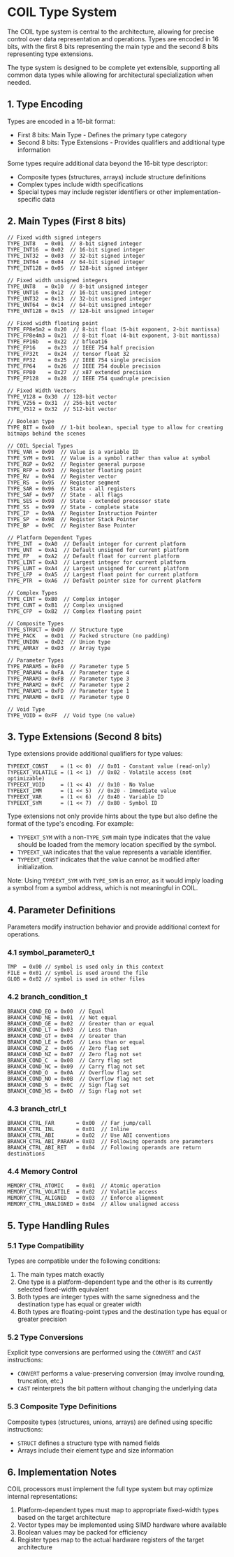 # COIL Type System

The COIL type system is central to the architecture, allowing for precise control over data representation and operations. Types are encoded in 16 bits, with the first 8 bits representing the main type and the second 8 bits representing type extensions.

The type system is designed to be complete yet extensible, supporting all common data types while allowing for architectural specialization when needed.

## 1. Type Encoding

Types are encoded in a 16-bit format:
- First 8 bits: Main Type - Defines the primary type category
- Second 8 bits: Type Extensions - Provides qualifiers and additional type information

Some types require additional data beyond the 16-bit type descriptor:
- Composite types (structures, arrays) include structure definitions
- Complex types include width specifications
- Special types may include register identifiers or other implementation-specific data

## 2. Main Types (First 8 bits)

```
// Fixed width signed integers
TYPE_INT8   = 0x01  // 8-bit signed integer
TYPE_INT16  = 0x02  // 16-bit signed integer
TYPE_INT32  = 0x03  // 32-bit signed integer
TYPE_INT64  = 0x04  // 64-bit signed integer
TYPE_INT128 = 0x05  // 128-bit signed integer

// Fixed width unsigned integers
TYPE_UNT8   = 0x10  // 8-bit unsigned integer
TYPE_UNT16  = 0x12  // 16-bit unsigned integer
TYPE_UNT32  = 0x13  // 32-bit unsigned integer
TYPE_UNT64  = 0x14  // 64-bit unsigned integer
TYPE_UNT128 = 0x15  // 128-bit unsigned integer
  
// Fixed width floating point
TYPE_FP8e5m2 = 0x20  // 8-bit float (5-bit exponent, 2-bit mantissa)
TYPE_FP8e4m3 = 0x21  // 8-bit float (4-bit exponent, 3-bit mantissa)
TYPE_FP16b   = 0x22  // bfloat16
TYPE_FP16    = 0x23  // IEEE 754 half precision
TYPE_FP32t   = 0x24  // tensor float 32
TYPE_FP32    = 0x25  // IEEE 754 single precision
TYPE_FP64    = 0x26  // IEEE 754 double precision
TYPE_FP80    = 0x27  // x87 extended precision
TYPE_FP128   = 0x28  // IEEE 754 quadruple precision

// Fixed Width Vectors
TYPE_V128 = 0x30  // 128-bit vector
TYPE_V256 = 0x31  // 256-bit vector
TYPE_V512 = 0x32  // 512-bit vector

// Boolean type
TYPE_BIT = 0x40  // 1-bit boolean, special type to allow for creating bitmaps behind the scenes 

// COIL Special Types
TYPE_VAR = 0x90  // Value is a variable ID
TYPE_SYM = 0x91  // Value is a symbol rather than value at symbol
TYPE_RGP = 0x92  // Register general purpose
TYPE_RFP = 0x93  // Register floating point
TYPE_RV  = 0x94  // Register vector
TYPE_RS  = 0x95  // Register segment
TYPE_SAR = 0x96  // State - all registers
TYPE_SAF = 0x97  // State - all flags
TYPE_SES = 0x98  // State - extended processor state
TYPE_SS  = 0x99  // State - complete state
TYPE_IP  = 0x9A  // Register Instruction Pointer
TYPE_SP  = 0x9B  // Register Stack Pointer
TYPE_BP  = 0x9C  // Register Base Pointer

// Platform Dependent Types
TYPE_INT  = 0xA0  // Default integer for current platform
TYPE_UNT  = 0xA1  // Default unsigned for current platform
TYPE_FP   = 0xA2  // Default float for current platform
TYPE_LINT = 0xA3  // Largest integer for current platform
TYPE_LUNT = 0xA4  // Largest unsigned for current platform
TYPE_LFP  = 0xA5  // Largest float point for current platform
TYPE_PTR  = 0xA6  // Default pointer size for current platform

// Complex Types
TYPE_CINT = 0xB0  // Complex integer
TYPE_CUNT = 0xB1  // Complex unsigned
TYPE_CFP  = 0xB2  // Complex floating point

// Composite Types
TYPE_STRUCT = 0xD0  // Structure type
TYPE_PACK   = 0xD1  // Packed structure (no padding)
TYPE_UNION  = 0xD2  // Union type
TYPE_ARRAY  = 0xD3  // Array type

// Parameter Types
TYPE_PARAM5 = 0xF0  // Parameter type 5
TYPE_PARAM4 = 0xFA  // Parameter type 4
TYPE_PARAM3 = 0xFB  // Parameter type 3
TYPE_PARAM2 = 0xFC  // Parameter type 2
TYPE_PARAM1 = 0xFD  // Parameter type 1
TYPE_PARAM0 = 0xFE  // Parameter type 0

// Void Type
TYPE_VOID = 0xFF  // Void type (no value)
```

## 3. Type Extensions (Second 8 bits)

Type extensions provide additional qualifiers for type values:

```
TYPEEXT_CONST    = (1 << 0)  // 0x01 - Constant value (read-only)
TYPEEXT_VOLATILE = (1 << 1)  // 0x02 - Volatile access (not optimizable)
TYPEEXT_VOID     = (1 << 4)  // 0x10 - No Value
TYPEEXT_IMM      = (1 << 5)  // 0x20 - Immediate value
TYPEEXT_VAR      = (1 << 6)  // 0x40 - Variable ID
TYPEEXT_SYM      = (1 << 7)  // 0x80 - Symbol ID
```

Type extensions not only provide hints about the type but also define the format of the type's encoding. For example:

- `TYPEEXT_SYM` with a non-`TYPE_SYM` main type indicates that the value should be loaded from the memory location specified by the symbol.
- `TYPEEXT_VAR` indicates that the value represents a variable identifier.
- `TYPEEXT_CONST` indicates that the value cannot be modified after initialization.

Note: Using `TYPEEXT_SYM` with `TYPE_SYM` is an error, as it would imply loading a symbol from a symbol address, which is not meaningful in COIL.

## 4. Parameter Definitions

Parameters modify instruction behavior and provide additional context for operations.

### 4.1 symbol_parameter0_t
```
TMP  = 0x00 // symbol is used only in this context
FILE = 0x01 // symbol is used around the file
GLOB = 0x02 // symbol is used in other files
```

### 4.2 branch_condition_t
```
BRANCH_COND_EQ = 0x00  // Equal
BRANCH_COND_NE = 0x01  // Not equal
BRANCH_COND_GE = 0x02  // Greater than or equal
BRANCH_COND_LT = 0x03  // Less than
BRANCH_COND_GT = 0x04  // Greater than
BRANCH_COND_LE = 0x05  // Less than or equal
BRANCH_COND_Z  = 0x06  // Zero flag set
BRANCH_COND_NZ = 0x07  // Zero flag not set
BRANCH_COND_C  = 0x08  // Carry flag set
BRANCH_COND_NC = 0x09  // Carry flag not set
BRANCH_COND_O  = 0x0A  // Overflow flag set
BRANCH_COND_NO = 0x0B  // Overflow flag not set
BRANCH_COND_S  = 0x0C  // Sign flag set
BRANCH_COND_NS = 0x0D  // Sign flag not set
```

### 4.3 branch_ctrl_t
```
BRANCH_CTRL_FAR       = 0x00  // Far jump/call
BRANCH_CTRL_INL       = 0x01  // Inline
BRANCH_CTRL_ABI       = 0x02  // Use ABI conventions
BRANCH_CTRL_ABI_PARAM = 0x03  // Following operands are parameters
BRANCH_CTRL_ABI_RET   = 0x04  // Following operands are return destinations
```

### 4.4 Memory Control
```
MEMORY_CTRL_ATOMIC    = 0x01  // Atomic operation
MEMORY_CTRL_VOLATILE  = 0x02  // Volatile access
MEMORY_CTRL_ALIGNED   = 0x03  // Enforce alignment
MEMORY_CTRL_UNALIGNED = 0x04  // Allow unaligned access
```

## 5. Type Handling Rules

### 5.1 Type Compatibility

Types are compatible under the following conditions:
1. The main types match exactly
2. One type is a platform-dependent type and the other is its currently selected fixed-width equivalent
3. Both types are integer types with the same signedness and the destination type has equal or greater width
4. Both types are floating-point types and the destination type has equal or greater precision

### 5.2 Type Conversions

Explicit type conversions are performed using the `CONVERT` and `CAST` instructions:
- `CONVERT` performs a value-preserving conversion (may involve rounding, truncation, etc.)
- `CAST` reinterprets the bit pattern without changing the underlying data

### 5.3 Composite Type Definitions

Composite types (structures, unions, arrays) are defined using specific instructions:
- `STRUCT` defines a structure type with named fields
- Arrays include their element type and size information

## 6. Implementation Notes

COIL processors must implement the full type system but may optimize internal representations:

1. Platform-dependent types must map to appropriate fixed-width types based on the target architecture
2. Vector types may be implemented using SIMD hardware where available
3. Boolean values may be packed for efficiency
4. Register types map to the actual hardware registers of the target architecture